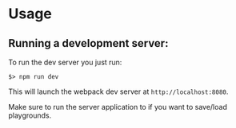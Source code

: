 # Usage

## Running a development server:

To run the dev server you just run:

```
$> npm run dev
```

This will launch the webpack dev server at `http://localhost:8080`.

Make sure to run the server application to if you want to save/load playgrounds.

